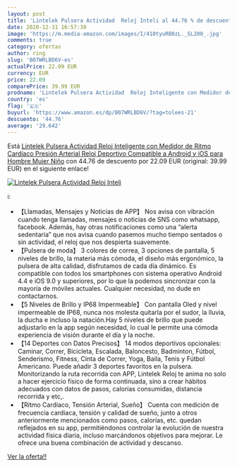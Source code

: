 ```yaml
---
layout: post
title: 'Lintelek Pulsera Actividad  Reloj Inteli al 44.76 % de descuento'
date: 2020-12-31 16:57:39
image: 'https://m.media-amazon.com/images/I/410tyuRB0zL._SL200_.jpg'
comments: true
category: ofertas
author: ring
slug: 'B07WRLBD6V-es'
actualPrice: 22.09 EUR
currency: EUR
price: 22.09
comparePrice: 39.99 EUR
prodname: 'Lintelek Pulsera Actividad  Reloj Inteligente con Medidor de Ritmo Cardíaco Presión Arterial  Reloj Deportivo Compatible a Android y iOS para Hombre Mujer Niño'
country: 'es'
flag: '🇪🇸'
buyurl: 'https://www.amazon.es/dp/B07WRLBD6V/?tag=tolees-21'
descuento: '44.76'
average: '29.642'
---
```


Está [Lintelek Pulsera Actividad  Reloj Inteligente con Medidor de Ritmo Cardíaco Presión Arterial  Reloj Deportivo Compatible a Android y iOS para Hombre Mujer Niño](https://www.amazon.es/dp/B07WRLBD6V/?tag=tolees-21) con 44.76 de descuento por 22.09 EUR (original: 39.99 EUR) en el siguiente enlace!

[![Lintelek Pulsera Actividad  Reloj Inteli](https://m.media-amazon.com/images/I/410tyuRB0zL._SL200_.jpg)](https://www.amazon.es/dp/B07WRLBD6V/?tag=tolees-21)

ℹ️:

- 【Llamadas, Mensajes y Noticias de APP】 Nos avisa con vibración cuando tenga llamadas, mensajes o noticias de SNS como whatsapp, facebook. Además, hay otras notificaciones como una “alerta sedentaria” que nos avisa cuando pasemos mucho tiempo sentados o sin actividad, el reloj que nos despierta suavemente.
- 【Pulsera de moda】 3 colores de correa, 3 opciones de pantalla, 5 niveles de brillo, la materia más cómoda, el diseño más ergonómico, la pulsera de alta calidad, disfrutamos de cada día dinámico. Es compatible con todos los smartphones con sistema operativo Android 4.4 e iOS 9.0 y superiores, por lo que la podemos sincronizar con la mayoría de móviles actuales. Cualquier necesidad, no dude en contactarnos.
- 【5 Niveles de Brillo y IP68 Impermeable】 Con pantalla Oled y nivel impermeable de IP68, nunca nos molesta quitarla por el sudor, la lluvia, la ducha e incluso la natación.Hay 5 niveles de brillo que puede adjustarlo en la app según necesidad, lo cual le permite una cómoda experiencia de visión durante el día y la noche.
- 【14 Deportes con Datos Precisos】 14 modos deportivos opcionales: Caminar, Correr, Bicicleta, Escalada, Baloncesto, Badminton, Fútbol, Senderismo, Fitness, Cinta de Correr, Yoga, Baila, Tenis y Fútbol Americano. Puede añadir 3 deportes favoritos en la pulsera. Monitorizando la ruta recorrida con APP, Lintelek Reloj te anima no solo a hacer ejercicio físico de forma continuada, sino a crear hábitos adecuados con datos de pasos, calorías consumidas, distancia recorrida y etc,.
- 【Ritmo Cardíaco, Tensión Arterial, Sueño】 Cuenta con medición de frecuencia cardiaca, tensión y calidad de sueño, junto a otros anteriormente mencionados como pasos, calorías, etc. quedan reflejados en su app, permitiéndonos controlar la evolución de nuestra actividad física diaria, incluso marcándonos objetivos para mejorar. Le ofrece una buena combinación de actividad y descanso.

[Ver la oferta!!](https://www.amazon.es/dp/B07WRLBD6V/?tag=tolees-21)
